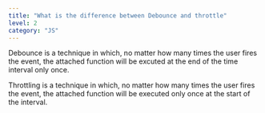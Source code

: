 ```yaml
---
title: "What is the difference between Debounce and throttle"
level: 2
category: "JS"
---
```


Debounce is a technique in which, no matter how many times the user fires the event, the attached function will be excuted at the end of the time interval only once.

Throttling is a technique in which, no matter how many times the user fires the event, the attached function will be executed only once at the start of the interval.
